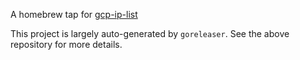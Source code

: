 A homebrew tap for [gcp-ip-list](https://github.com/mark-adams/gcp-ip-list)

This project is largely auto-generated by `goreleaser`. See the above repository for more details.
